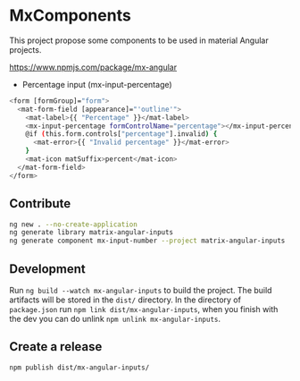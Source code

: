 # MxComponents

This project propose some components to be used in material Angular projects.

https://www.npmjs.com/package/mx-angular

- Percentage input (mx-input-percentage)

```sh
<form [formGroup]="form">
  <mat-form-field [appearance]="'outline'">
    <mat-label>{{ "Percentage" }}</mat-label>
    <mx-input-percentage formControlName="percentage"></mx-input-percentage>
    @if (this.form.controls["percentage"].invalid) {
      <mat-error>{{ "Invalid percentage" }}</mat-error>
    }
    <mat-icon matSuffix>percent</mat-icon>
  </mat-form-field>
</form>

```


## Contribute

```sh
ng new . --no-create-application
ng generate library matrix-angular-inputs
ng generate component mx-input-number --project matrix-angular-inputs
```

## Development

Run `ng build --watch mx-angular-inputs` to build the project. The build artifacts will be stored in the `dist/` directory.
In the directory of `package.json` run `npm link dist/mx-angular-inputs`, when you finish with the dev you can
do unlink `npm unlink mx-angular-inputs`.


## Create a release

```sh
npm publish dist/mx-angular-inputs/
```
